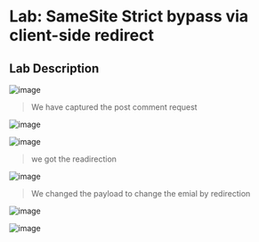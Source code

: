 # Lab: SameSite Strict bypass via client-side redirect # 

## Lab Description ##

![image](https://github.com/anandurdas11/Web_Securityy/assets/83402050/d5a81872-6950-40cd-b020-968dc2d66377)


> We have captured the post comment request

![image](https://github.com/anandurdas11/Web_Securityy/assets/83402050/7c614319-7e8c-4a1c-9abe-3f29f2f2e903)

![image](https://github.com/anandurdas11/Web_Securityy/assets/83402050/b7653926-09cf-49c7-84d5-33e8fb7f95f7)

> we got the readirection

![image](https://github.com/anandurdas11/Web_Securityy/assets/83402050/3c07d819-db3a-4bd1-aeed-a6e715bb0407)

> We changed the payload to change the emial by redirection

![image](https://github.com/anandurdas11/Web_Securityy/assets/83402050/7931148d-4da9-4346-8977-2ee3db948341)

![image](https://github.com/anandurdas11/Web_Securityy/assets/83402050/d3933c4e-a0ec-4b52-b636-9034a26bbc79)
